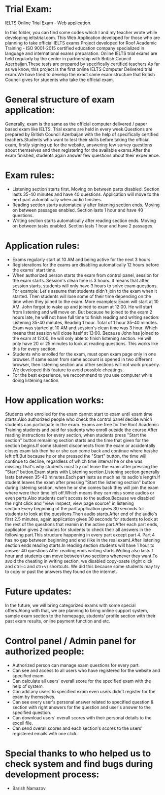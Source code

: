 # Trial Exam:
IELTS Online Trial Exam - Web application.

In this folder, you can find some codes which I and my teacher wrote while developing ieltstrial.com.
This Web Application developed for those who are planning to take official IELTS exams.Project developed for Roof Academic Training - ISO 9001-2015 certified education company specialized in language and international exams preparation. Online IELTS trial exams are held regularly by the center in partnership with British Council Azerbaijan.These tests are prepared by specifically certified teachers.As far as we know, this project is the first online IELTS Computer Delivered trial exam.We have tried to develop the exact same exam structure that British Council gives for students who take the official exam.

# General structure of exam application:
Generally, exam is the same as the official computer delivered / paper based exam like IELTS.
Trial exams are held in every week.Questions are prepared by British Council Azerbaijan with the help of specifically certified teachers.Students who want to test their skills before taking the official exam, firstly signing up for the website, answering few survey questions about themselves and then registering for the available exams.After the exam finished, students again answer few questions about their experience.

# Exam rules:
- Listening section starts first. Moving on between parts disabled. Section lasts 35-40 minutes and have 40 questions. Application will move to the next part automatically when audio finishes. 
- Reading section starts automatically after listening section ends. Moving on between passages enabled. Section lasts 1 hour and have 40 questions.
- Writing section starts automatically after reading section ends. Moving on between tasks enabled. Section lasts 1 hour and have 2 passages.

# Application rules:
- Exams regularly start at 10 AM and being active for the next 3 hours.
- Registerations for the exams are disabling automatically 12 hours before the exams' start time.
- When authorized person starts the exam from control panel, session for the exam starts. Session's clean time is 3 hours. It means that after session starts, students will only have 3 hours to solve exam questions. For example: Let's assume that students didn't join to the exam when it started. Then students will lose some of their time depending on the time when they joined to the exam. 
More examples: Exam will start at 10 AM. John forgot to wake up and joined to exam at 12:00. He will start from listening and will move on. But because he joined to the exam 2 hours late, he will not have full time to finish reading and writing section: Listening 35-40 minutes, Reading 1 hour. Total of 1 hour 35-40 minutes. Exam was started at 10 AM and session's clean time was 3 hour. Which means that session will close itself at 13:00. Because John has joined to the exam at 12:00, he will only able to finish listening section. He will only have 20 or 25 minutes to look at reading questions. This works like this for every section.
- Students who enrolled for the exam, must open exam page only in one browser. If same exam from same account is opened in two different browser, then listening section and other sections will not work properly. We developed this feature to avoid possible cheatings.
- For the best experience, we reccommend to you use computer while doing listening section.

# How application works:
Students who enrolled for the exam cannot start to exam until exam time starts.Also authorized people who check the control panel decide which students can participate in the exam. Exams are free for the Roof Academic Training students and paid for students who enroll outside the course.After reading instructions for every section, when students press "Start the section" button remaining section starts and the time that given for the section begins.If some student disconnects from the exam or accidentally closes exam tab then he or she can come back and continue where he/she left off.But because he or she pressed the "Start" button, the time will continue to decline, regardless of which time interval he or she was missing.That's why students must try not leave the exam after pressing the "Start" button.Exam starts with Listening section.Listening section generally lasts between 35-40 minutes.Each part lasts as much as its audio's length.If student leaves the exam after pressing "Start the listening section" button during listening section, when he or she comes back they will join the exam where were their time left off.Which means they can miss some audios or even parts.Also students can't access to the audios.Because we disabled the right click and "view inspect, view page source" in listening section.Every beginning of the part application gives 30 seconds for students to look at the questions.Then audio starts.After end of the audio's first 2.5 minutes, again application gives 30 seconds for students to look at the rest of the questions that reamin in the active part.After each part ends, applicaton gives 2 minutes for students to check their all answers in the following part.This structure happening in every part except part 4. Part 4 has no gap between beginning and end (like in the real exam).After listening section ends reading starts.In reading section students will have 1 hour to answer 40 questions.After reading ends writing starts.Writing also lasts 1 hour and students can move between two sections whenever they want.To avoid the cheating in writing section, we disabled copy-paste (right click and ctrl+c and ctr+v) shortcuts. We did this because some students may try to copy or past the answers they found on the internet. 

# Future updates:
In the future, we will bring categorized exams with some special offers.Along with that, we are planning to bring online support system, sample exam section to the homepage, students' profile section with their past exam results, online payment function and etc.

# Control panel / Admin panel for authorized people:
- Authorized person can manage exam questions for every part.
- Can see and access to all users who have registered for the website and specified exam.
- Can calculate all users' overall score for the specified exam with the help of system.
- Can add any users to specified exam even users didn't register for the exam by themselves.
- Can see every user's personal answer related to specified question & section with right answers for the question and user's answer to the specified question.
- Can download users' overall scores with their personal details to the excell file.
- Can send overall scores and each section's scores to the users' registered emails with one click.

# Special thanks to who helped us to check system and find bugs during development process:
- Barish Namazov
